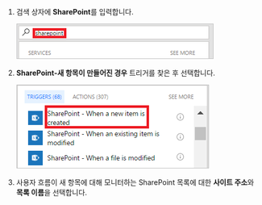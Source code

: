 1. 검색 상자에 **SharePoint**를 입력합니다.
   
    ![sharepoint 트리거 검색](media/modern-approvals/search-for-sharepoint.png)
2. **SharePoint-새 항목이 만들어진 경우** 트리거를 찾은 후 선택합니다.
   
    ![sharepoint 트리거 선택](media/modern-approvals/select-sharepoint-new-item.png)
3. 사용자 흐름이 새 항목에 대해 모니터하는 SharePoint 목록에 대한 **사이트 주소**와 **목록 이름**을 선택합니다.

